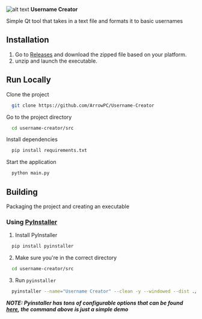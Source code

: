 
![alt text](https://raw.githubusercontent.com/ArrowPC/Username-Creator/master/src/app.ico) 
**Username Creator**


 Simple Qt tool that takes in a text file and formats it to basic usernames 


## Installation

 1. Go to [Releases](https://github.com/ArrowPC/Username-Creator/releases/latest) and download the zipped file based on your platform.
 2.  unzip and launch the executable.



## Run Locally

Clone the project

```sh
  git clone https://github.com/ArrowPC/Username-Creator
```

Go to the project directory

```sh
  cd username-creator/src
```

Install dependencies

```sh
  pip install requirements.txt
```

Start the application

```sh
  python main.py
```


## Building
Packaging the project and creating an executable

### Using [PyInstaller](https://github.com/pyinstaller/pyinstaller)
1. Install PyInstaller
```sh
  pip install pyinstaller
```
2. Make sure you're in the correct directory
```sh
  cd username-creator/src
```
3. Run ``pyinstaller``
```sh
  pyinstaller --name="Username Creator" --clean -y --windowed --dist ./dist/bin --workpath /tmp --onefile --icon=app.ico main.py
```
***NOTE: Pyinstaller has tons of configurable options that can be found [here](https://pyinstaller.org/en/stable/usage.html), the command above is just a simple demo***

